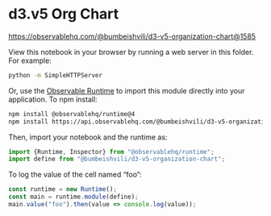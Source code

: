 # d3.v5 Org  Chart

https://observablehq.com/@bumbeishvili/d3-v5-organization-chart@1585

View this notebook in your browser by running a web server in this folder. For
example:

~~~sh
python -m SimpleHTTPServer
~~~

Or, use the [Observable Runtime](https://github.com/observablehq/runtime) to
import this module directly into your application. To npm install:

~~~sh
npm install @observablehq/runtime@4
npm install https://api.observablehq.com/@bumbeishvili/d3-v5-organization-chart.tgz?v=3
~~~

Then, import your notebook and the runtime as:

~~~js
import {Runtime, Inspector} from "@observablehq/runtime";
import define from "@bumbeishvili/d3-v5-organization-chart";
~~~

To log the value of the cell named “foo”:

~~~js
const runtime = new Runtime();
const main = runtime.module(define);
main.value("foo").then(value => console.log(value));
~~~
